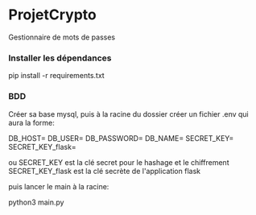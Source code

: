 # ProjetCrypto
Gestionnaire de mots de passes


### Installer les dépendances
pip install -r requirements.txt



### BDD 
Créer sa base mysql, puis à la racine du dossier créer un fichier .env qui aura la forme:

DB_HOST=
DB_USER=
DB_PASSWORD=
DB_NAME=
SECRET_KEY=
SECRET_KEY_flask=

ou SECRET_KEY est la clé secret pour le hashage et le chiffrement 
SECRET_KEY_flask est la clé secrète de l'application flask


puis lancer le main à la racine:

python3 main.py